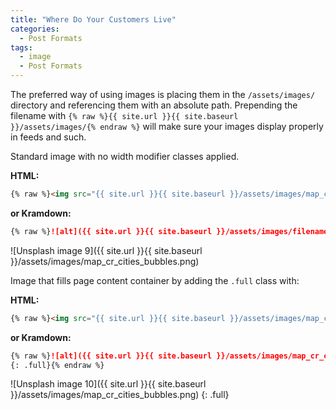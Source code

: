 ```yaml
---
title: "Where Do Your Customers Live"
categories:
  - Post Formats
tags:
  - image
  - Post Formats
---
```


The preferred way of using images is placing them in the `/assets/images/` directory and referencing them with an absolute path. Prepending the filename with `{% raw %}{{ site.url }}{{ site.baseurl }}/assets/images/{% endraw %}` will make sure your images display properly in feeds and such.

Standard image with no width modifier classes applied.

**HTML:**

```html
{% raw %}<img src="{{ site.url }}{{ site.baseurl }}/assets/images/map_cr_cities_bubbles.png" alt="">{% endraw %}
```

**or Kramdown:**

```markdown
{% raw %}![alt]({{ site.url }}{{ site.baseurl }}/assets/images/filename.jpg){% endraw %}
```

![Unsplash image 9]({{ site.url }}{{ site.baseurl }}/assets/images/map_cr_cities_bubbles.png)

Image that fills page content container by adding the `.full` class with:

**HTML:**

```html
{% raw %}<img src="{{ site.url }}{{ site.baseurl }}/assets/images/map_cr_cities_bubbles.png" alt="" class="full">{% endraw %}
```

**or Kramdown:**

```markdown
{% raw %}![alt]({{ site.url }}{{ site.baseurl }}/assets/images/map_cr_cities_bubbles.png)
{: .full}{% endraw %}
```

![Unsplash image 10]({{ site.url }}{{ site.baseurl }}/assets/images/map_cr_cities_bubbles.png)
{: .full}